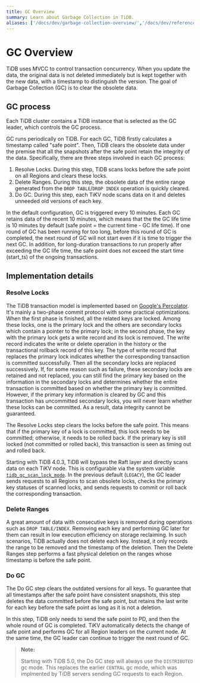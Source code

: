 ```yaml
---
title: GC Overview
summary: Learn about Garbage Collection in TiDB.
aliases: ['/docs/dev/garbage-collection-overview/','/docs/dev/reference/garbage-collection/overview/']
---
```


# GC Overview

TiDB uses MVCC to control transaction concurrency. When you update the data, the original data is not deleted immediately but is kept together with the new data, with a timestamp to distinguish the version. The goal of Garbage Collection (GC) is to clear the obsolete data.

## GC process

Each TiDB cluster contains a TiDB instance that is selected as the GC leader, which controls the GC process.

GC runs periodically on TiDB. For each GC, TiDB firstly calculates a timestamp called "safe point". Then, TiDB clears the obsolete data under the premise that all the snapshots after the safe point retain the integrity of the data. Specifically, there are three steps involved in each GC process:

1. Resolve Locks. During this step, TiDB scans locks before the safe point on all Regions and clears these locks.
2. Delete Ranges. During this step, the obsolete data of the entire range generated from the `DROP TABLE`/`DROP INDEX` operation is quickly cleared.
3. Do GC. During this step, each TiKV node scans data on it and deletes unneeded old versions of each key.

In the default configuration, GC is triggered every 10 minutes. Each GC retains data of the recent 10 minutes, which means that the the GC life time is 10 minutes by default (safe point = the current time - GC life time). If one round of GC has been running for too long, before this round of GC is completed, the next round of GC will not start even if it is time to trigger the next GC. In addition, for long-duration transactions to run properly after exceeding the GC life time, the safe point does not exceed the start time (start_ts) of the ongoing transactions.

## Implementation details

### Resolve Locks

The TiDB transaction model is implemented based on [Google's Percolator](https://ai.google/research/pubs/pub36726). It's mainly a two-phase commit protocol with some practical optimizations. When the first phase is finished, all the related keys are locked. Among these locks, one is the primary lock and the others are secondary locks which contain a pointer to the primary lock; in the second phase, the key with the primary lock gets a write record and its lock is removed. The write record indicates the write or delete operation in the history or the transactional rollback record of this key. The type of write record that replaces the primary lock indicates whether the corresponding transaction is committed successfully. Then all the secondary locks are replaced successively. If, for some reason such as failure, these secondary locks are retained and not replaced, you can still find the primary key based on the information in the secondary locks and determines whether the entire transaction is committed based on whether the primary key is committed. However, if the primary key information is cleared by GC and this transaction has uncommitted secondary locks, you will never learn whether these locks can be committed. As a result, data integrity cannot be guaranteed.

The Resolve Locks step clears the locks before the safe point. This means that if the primary key of a lock is committed, this lock needs to be committed; otherwise, it needs to be rolled back. If the primary key is still locked (not committed or rolled back), this transaction is seen as timing out and rolled back.

Starting with TiDB 4.0.3, TiDB will bypass the Raft layer and directly scans data on each TiKV node. This is configurable via the system variable [`tidb_gc_scan_lock_mode`](/system-variables.md#tidb_gc_scan_lock_mode). In the previous default (`LEGACY`), the GC leader sends requests to all Regions to scan obsolete locks, checks the primary key statuses of scanned locks, and sends requests to commit or roll back the corresponding transaction.

### Delete Ranges

A great amount of data with consecutive keys is removed during operations such as `DROP TABLE/INDEX`. Removing each key and performing GC later for them can result in low execution efficiency on storage reclaiming. In such scenarios, TiDB actually does not delete each key. Instead, it only records the range to be removed and the timestamp of the deletion. Then the Delete Ranges step performs a fast physical deletion on the ranges whose timestamp is before the safe point.

### Do GC

The Do GC step clears the outdated versions for all keys. To guarantee that all timestamps after the safe point have consistent snapshots, this step deletes the data committed before the safe point, but retains the last write for each key before the safe point as long as it is not a deletion.

In this step, TiDB only needs to send the safe point to PD, and then the whole round of GC is completed. TiKV automatically detects the change of safe point and performs GC for all Region leaders on the current node. At the same time, the GC leader can continue to trigger the next round of GC.

> **Note:**
>
> Starting with TiDB 5.0, the Do GC step will always use the `DISTRIBUTED` gc mode. This replaces the earlier `CENTRAL` gc mode, which was implmented by TiDB servers sending GC requests to each Region.